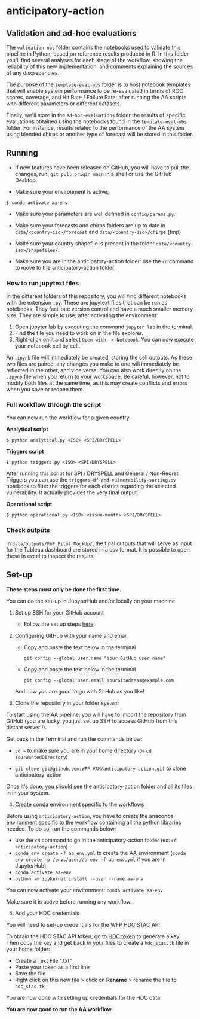 # anticipatory-action


## Validation and ad-hoc evaluations

The `validation-nbs` folder contains the notebooks used to validate this pipeline in Python, based on reference results produced in R. In this folder you'll find several analyses for each stage of the workflow, showing the reliability of this new implementation, and comments explaining the sources of any discrepancies.

The purpose of the `template-eval-nbs` folder is to host notebook templates that will enable system performance to be re-evaluated in terms of ROC scores, coverage, and Hit Rate / Failure Rate; after running the AA scripts with different parameters or different datasets. 

Finally, we'll store in the `ad-hoc-evaluations` folder the results of specific evaluations obtained using the notebooks found in the `template-eval-nbs` folder. For instance, results related to the performance of the AA system using blended chirps or another type of forecast will be stored in this folder. 


## Running

- If new features have been released on GitHub, you will have to pull the changes, run: `git pull origin main` in a shell or use the GitHub Desktop.

- Make sure your environment is active:

```commandline
$ conda activate aa-env
```

- Make sure your parameters are well defined in `config/params.py`.

- Make sure your forecasts and chirps folders are up to date in `data/<country-iso>/forecast` and `data/<country-iso>/chirps` (tmp)

- Make sure your country shapefile is present in the folder `data/<country-iso>/shapefiles/`.

- Make sure you are in the anticipatory-action folder: use the `cd` command to move to the anticipatory-action folder.


### How to run jupytext files 

In the different folders of this repository, you will find different notebooks with the extension `.py`. These are jupytext files that can be run as notebooks. They facilitate version control and have a much smaller memory size. They are simple to use, after activating the environment: 

1. Open jupyter lab by executing the command `jupyter lab` in the terminal. 
2. Find the file you need to work on in the file explorer.
3. Right-click on it and select `Open with -> Notebook`. You can now execute your notebook cell by cell.

An `.ipynb` file will immediately be created, storing the cell outputs. As these two files are paired, any changes you make to one will immediately be reflected in the other, and vice versa. You can also work directly on the `.ipynb` file when you return to your workspace. Be careful, however, not to modify both files at the same time, as this may create conflicts and errors when you save or reopen them. 


### Full workflow through the script

You can now run the workflow for a given country.

**Analytical script**

```commandline
$ python analytical.py <ISO> <SPI/DRYSPELL>
```

**Triggers script**

```commandline
$ python triggers.py <ISO> <SPI/DRYSPELL>
```

After running this script for SPI / DRYSPELL and General / Non-Regret Triggers you can use the `triggers-df-and-vulnerability-sorting.py` notebook to filter the triggers for each district regarding the selected vulnerability. It actually provides the very final output. 

**Operational script**

```commandline
$ python operational.py <ISO> <issue-month> <SPI/DRYSPELL>
```


### Check outputs

In `data/outputs/FbF_Pilot_MockUp/`, the final outputs that will serve as input for the Tableau dashboard are stored in a csv format. It is possible to open these in excel to inspect the results.


## Set-up

**These steps must only be done the first time.**

You can do the set-up in JupyterHub and/or locally on your machine.

1. Set up SSH for your GitHub account

    - Follow the set up steps [here](https://github.com/WFP-VAM/ram-data-science-tools-docs/blob/main/docs/how-to/get-set-up-ssh-for-github.md)
    
2. Configuring GitHub with your name and email

    - Copy and paste the text below in the terminal

        `git config --global user.name "Your GitHub user name"`

    - Copy and paste the text below in the terminal

        `git config --global user.email YourGitAdress@example.com`

    And now you are good to go with GitHub as you like!
    
3. Clone the repository in your folder system

To start using the AA pipeline, you will have to import the repository from GitHub (you are lucky, you just set up SSH to access GitHub from this distant server!!).

Get back in the Terminal and run the commands below:

- `cd ~` to make sure you are in your home directory (or `cd YourWantedDirectory`)

- `git clone git@github.com:WFP-VAM/anticipatory-action.git` to clone anticipatory-action

Once it's done, you should see the anticipatory-action folder and all its files in in your system. 

4. Create conda environment specific to the workflows

Before using `anticipatory-action`, you have to create the anaconda environment specific to the workflow containing all the python libraries needed. To do so, run the commands below:
- use the `cd` command to go in the anticipatory-action folder (ex: `cd anticipatory-action`)
- `conda env create -f aa_env.yml` to create the AA environment (`conda env create -p /envs/user/aa-env -f aa-env.yml` if you are in JupyterHub)
- `conda activate aa-env`
- `python -m ipykernel install --user --name aa-env`

You can now activate your environment: `conda activate aa-env`

Make sure it is active before running any workflow.

5. Add your HDC credentials

You will need to set-up credentials for the WFP HDC STAC API.

To obtain the HDC STAC API token, go to [HDC token](https://auth.earthobservation.vam.wfp.org/stac-token.html) to generate a key. Then copy the key and get back in your files to create a `hdc_stac.tk` file in your home folder:
   - Create a Text File ".txt"
   - Paste your token as a first line
   - Save the file
   - Right click on this new file > click on **Rename** > rename the file to `hdc_stac.tk`

You are now done with setting up credentials for the HDC data.

**You are now good to run the AA workflow**